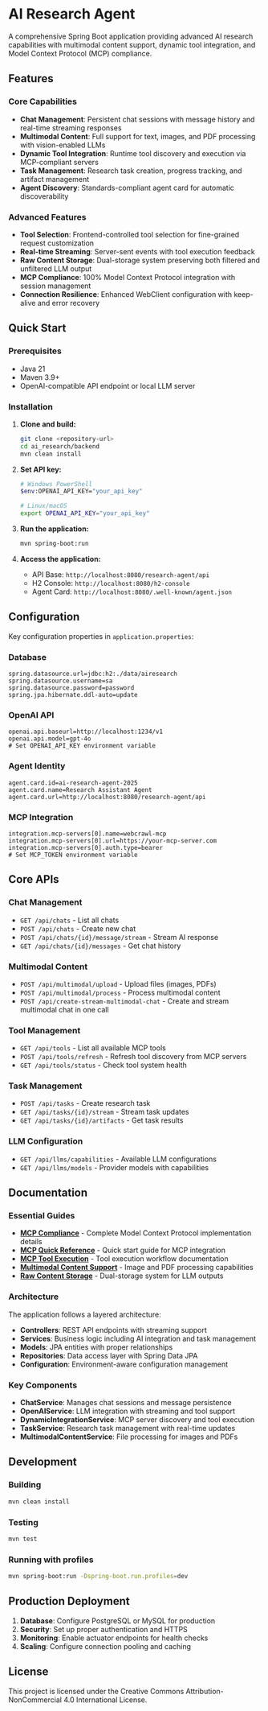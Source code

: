 # AI Research Agent

A comprehensive Spring Boot application providing advanced AI research capabilities with multimodal content support, dynamic tool integration, and Model Context Protocol (MCP) compliance.

## Features

### Core Capabilities
- **Chat Management**: Persistent chat sessions with message history and real-time streaming responses
- **Multimodal Content**: Full support for text, images, and PDF processing with vision-enabled LLMs
- **Dynamic Tool Integration**: Runtime tool discovery and execution via MCP-compliant servers
- **Task Management**: Research task creation, progress tracking, and artifact management
- **Agent Discovery**: Standards-compliant agent card for automatic discoverability

### Advanced Features
- **Tool Selection**: Frontend-controlled tool selection for fine-grained request customization
- **Real-time Streaming**: Server-sent events with tool execution feedback
- **Raw Content Storage**: Dual-storage system preserving both filtered and unfiltered LLM output
- **MCP Compliance**: 100% Model Context Protocol integration with session management
- **Connection Resilience**: Enhanced WebClient configuration with keep-alive and error recovery

## Quick Start

### Prerequisites

- Java 21
- Maven 3.9+
- OpenAI-compatible API endpoint or local LLM server

### Installation

1. **Clone and build:**
   ```bash
   git clone <repository-url>
   cd ai_research/backend
   mvn clean install
   ```

2. **Set API key:**
   ```bash
   # Windows PowerShell
   $env:OPENAI_API_KEY="your_api_key"
   
   # Linux/macOS
   export OPENAI_API_KEY="your_api_key"
   ```

3. **Run the application:**
   ```bash
   mvn spring-boot:run
   ```

4. **Access the application:**
   - API Base: `http://localhost:8080/research-agent/api`
   - H2 Console: `http://localhost:8080/h2-console`
   - Agent Card: `http://localhost:8080/.well-known/agent.json`

## Configuration

Key configuration properties in `application.properties`:

### Database
```properties
spring.datasource.url=jdbc:h2:./data/airesearch
spring.datasource.username=sa
spring.datasource.password=password
spring.jpa.hibernate.ddl-auto=update
```

### OpenAI API
```properties
openai.api.baseurl=http://localhost:1234/v1
openai.api.model=gpt-4o
# Set OPENAI_API_KEY environment variable
```

### Agent Identity
```properties
agent.card.id=ai-research-agent-2025
agent.card.name=Research Assistant Agent
agent.card.url=http://localhost:8080/research-agent/api
```

### MCP Integration
```properties
integration.mcp-servers[0].name=webcrawl-mcp
integration.mcp-servers[0].url=https://your-mcp-server.com
integration.mcp-servers[0].auth.type=bearer
# Set MCP_TOKEN environment variable
```

## Core APIs

### Chat Management
- `GET /api/chats` - List all chats
- `POST /api/chats` - Create new chat
- `POST /api/chats/{id}/message/stream` - Stream AI response
- `GET /api/chats/{id}/messages` - Get chat history

### Multimodal Content
- `POST /api/multimodal/upload` - Upload files (images, PDFs)
- `POST /api/multimodal/process` - Process multimodal content
- `POST /api/create-stream-multimodal-chat` - Create and stream multimodal chat in one call

### Tool Management
- `GET /api/tools` - List all available MCP tools
- `POST /api/tools/refresh` - Refresh tool discovery from MCP servers
- `GET /api/tools/status` - Check tool system health

### Task Management
- `POST /api/tasks` - Create research task
- `GET /api/tasks/{id}/stream` - Stream task updates
- `GET /api/tasks/{id}/artifacts` - Get task results

### LLM Configuration
- `GET /api/llms/capabilities` - Available LLM configurations
- `GET /api/llms/models` - Provider models with capabilities

## Documentation

### Essential Guides
- **[MCP Compliance](docs/mcp-compliance.md)** - Complete Model Context Protocol implementation details
- **[MCP Quick Reference](docs/mcp-quick-reference.md)** - Quick start guide for MCP integration
- **[MCP Tool Execution](docs/mcp-tool-execution.md)** - Tool execution workflow documentation
- **[Multimodal Content Support](docs/multimodal-content-support.md)** - Image and PDF processing capabilities
- **[Raw Content Storage](docs/raw-content-storage.md)** - Dual-storage system for LLM outputs

### Architecture

The application follows a layered architecture:

- **Controllers**: REST API endpoints with streaming support
- **Services**: Business logic including AI integration and task management
- **Models**: JPA entities with proper relationships
- **Repositories**: Data access layer with Spring Data JPA
- **Configuration**: Environment-aware configuration management

### Key Components

- **ChatService**: Manages chat sessions and message persistence
- **OpenAIService**: LLM integration with streaming and tool support
- **DynamicIntegrationService**: MCP server discovery and tool execution
- **TaskService**: Research task management with real-time updates
- **MultimodalContentService**: File processing for images and PDFs

## Development

### Building
```bash
mvn clean install
```

### Testing
```bash
mvn test
```

### Running with profiles
```bash
mvn spring-boot:run -Dspring-boot.run.profiles=dev
```

## Production Deployment

1. **Database**: Configure PostgreSQL or MySQL for production
2. **Security**: Set up proper authentication and HTTPS
3. **Monitoring**: Enable actuator endpoints for health checks
4. **Scaling**: Configure connection pooling and caching

## License

This project is licensed under the Creative Commons Attribution-NonCommercial 4.0 International License.
